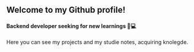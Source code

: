 ## Welcome to my Github profile!
#### Backend developer seeking for new learnings 🧠💻



Here you can see my projects and my studie notes, acquiring knolegde.

